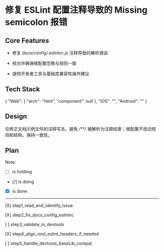 # 修复 ESLint 配置注释导致的 Missing semicolon 报错

## Core Features

- 修复 docs/config/.eslintrc.js 注释导致的解析错误

- 核对并确保根配置忽略与规则一致

- 提供开发者工具与基础库兼容性操作建议

## Tech Stack

{
  "Web": {
    "arch": "html",
    "component": null
  },
  "iOS": "",
  "Android": ""
}

## Design

仅修正文档示例文件的注释写法，避免 /**/ 被解析为注释结束；根配置不改动规则和结构，保持一致性。

## Plan

Note: 

- [ ] is holding
- [/] is doing
- [X] is done

---

[X] step1_read_and_identify_issue

[X] step2_fix_docs_config_eslintrc

[ ] step3_validate_in_devtools

[X] step4_align_root_eslint_headers_if_needed

[ ] step5_handle_devtools_baseLib_compat
